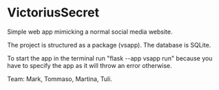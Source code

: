 # VictoriusSecret

Simple web app mimicking a normal social media website.

The project is structured as a package (vsapp). The database is SQLite.

To start the app in the terminal run "flask --app vsapp run" because you have to specify the app as it will throw an error otherwise.

Team: Mark, Tommaso, Martina, Tuli.

